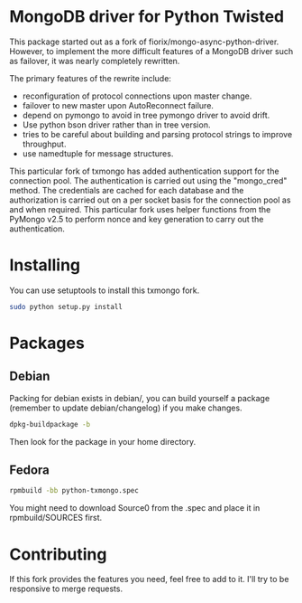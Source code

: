# MongoDB driver for Python Twisted

This package started out as a fork of fiorix/mongo-async-python-driver.
However, to implement the more difficult features of a MongoDB driver such as
failover, it was nearly completely rewritten.

The primary features of the rewrite include:

 * reconfiguration of protocol connections upon master change.
 * failover to new master upon AutoReconnect failure.
 * depend on pymongo to avoid in tree pymongo driver to avoid drift.
 * Use python bson driver rather than in tree version.
 * tries to be careful about building and parsing protocol strings to improve throughput.
 * use namedtuple for message structures.

This particular fork of txmongo has added authentication support for the connection pool.
The authentication is carried out using the "mongo_cred" method. The credentials are cached
for each database and the authorization is carried out on a per socket basis for the connection
pool as and when required. This particular fork uses helper functions from the PyMongo v2.5 to 
perform nonce and key generation to carry out the authentication. 


# Installing

You can use setuptools to install this txmongo fork.

```sh
sudo python setup.py install
```

# Packages

## Debian

Packing for debian exists in debian/, you can build yourself a package
(remember to update debian/changelog) if you make changes.

```sh
dpkg-buildpackage -b
```

Then look for the package in your home directory.

## Fedora

```sh
rpmbuild -bb python-txmongo.spec
```

You might need to download Source0 from the .spec and place it in
rpmbuild/SOURCES first.

# Contributing

If this fork provides the features you need, feel free to add to it. I'll try
to be responsive to merge requests.
